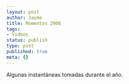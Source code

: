 ```yaml
---
layout: post
author: Jaume
title: Momentos 2006
tags:
- Videos
status: publish
type: post
published: true
meta: {}
---
```

Algunas instantáneas tomadas durante el año.

<object type="application/x-shockwave-flash" width="500" height="375" data="http://vimeo.com/moogaloop.swf?clip_id=209542&amp;server=vimeo.com&amp;fullscreen=1&amp;show_title=1&amp;show_byline=0&amp;show_portrait=0&amp;color=679AF1">	<param name="quality" value="best" />	<param name="allowfullscreen" value="true" />	<param name="scale" value="showAll" />	<param name="movie" value="http://vimeo.com/moogaloop.swf?clip_id=209542&amp;server=vimeo.com&amp;fullscreen=1&amp;show_title=1&amp;show_byline=0&amp;show_portrait=0&amp;color=679AF1" /></object>
<br />
